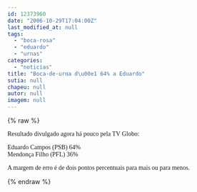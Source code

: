 ```yaml
---
id: 12373960
date: "2006-10-29T17:04:00Z"
last_modified_at: null
tags:
  - "boca-rosa"
  - "eduardo"
  - "urnas"
categories:
  - "noticias"
title: "Boca-de-urna d\u00e1 64% a Eduardo"
sutia: null
chapeu: null
autor: null
imagem: null
---
```

{% raw %}
<p><P><FONT face=Verdana>Resultado divulgado agora há pouco pela TV Globo:</FONT></P></p>
<p><P><FONT face=Verdana>Eduardo Campos (PSB) 64%<BR></FONT><FONT face=Verdana>Mendonça Filho (PFL) 36%</FONT></P></p>
<p><P><FONT face=Verdana>A margem de erro é de dois pontos percentuais para mais ou para menos.</FONT></P> </p>
{% endraw %}